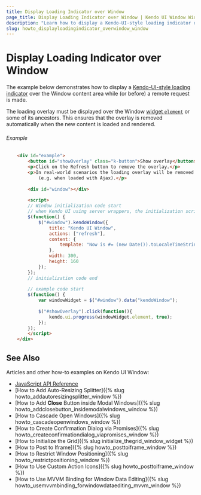 ```yaml
---
title: Display Loading Indicator over Window
page_title: Display Loading Indicator over Window | Kendo UI Window Widget
description: "Learn how to display a Kendo-UI-style loading indicator over the content area of the Kendo UI Window."
slug: howto_displayloadingindicator_overwindow_window
---
```


# Display Loading Indicator over Window

The example below demonstrates how to display a [Kendo-UI-style loading indicator](/api/javascript/ui/ui#methods-progress) over the Window content area while (or before) a remote request is made.

The loading overlay must be displayed over the Window [widget `element`](/framework/widgets/wrapper-element) or some of its ancestors. This ensures that the overlay is removed automatically when the new content is loaded and rendered.

###### Example

```html
    <div id="example">
        <button id="showOverlay" class="k-button">Show overlay</button>
        <p>Click on the Refresh button to remove the overlay.</p>
        <p>In real-world scenarios the loading overlay will be removed automatically when the new content is rendered
            (e.g. when loaded with Ajax).</p>
        
        <div id="window"></div>
        
        <script>
        // Window initialization code start
        // when Kendo UI using server wrappers, the initialization script will be generated automatically
        $(function() {
            $("#window").kendoWindow({
                title: "Kendo UI Window",
                actions: ["refresh"],
                content: {
                    template: "Now is #= (new Date()).toLocaleTimeString() #"
                },
                width: 300,
                height: 160
            });
        });
        // initialization code end
        
        // example code start
        $(function() {
            var windowWidget = $("#window").data("kendoWindow");
            
            $("#showOverlay").click(function(){
                kendo.ui.progress(windowWidget.element, true);
            });
        });
        </script>
    </div>
```

## See Also

Articles and other how-to examples on Kendo UI Window:

* [JavaScript API Reference](/api/javascript/ui/window)
* [How to Add Auto-Resizing Splitter]({% slug howto_addautoresizingsplitter_window %})
* [How to Add **Close** Button inside Modal Windows]({% slug howto_addclosebutton_insidemodalwindows_window %})
* [How to Cascade Open Windows]({% slug howto_cascadeopenwindows_window %})
* [How to Create Confirmation Dialog via Promises]({% slug howto_createconfirmationdialog_viapromises_window %})
* [How to Initialize the Grid]({% slug initialize_thegrid_window_widget %})
* [How to Post to Iframe]({% slug howto_posttoiframe_window %})
* [How to Restrict Window Positioning]({% slug howto_restrictpositioning_window %})
* [How to Use Custom Action Icons]({% slug howto_posttoiframe_window %})
* [How to Use MVVM Binding for Window Data Editing]({% slug howto_usemvvmbinding_forwindowdataediting_mvvm_window %})